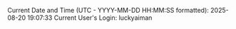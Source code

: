 Current Date and Time (UTC - YYYY-MM-DD HH:MM:SS formatted): 2025-08-20 19:07:33
Current User's Login: luckyaiman
